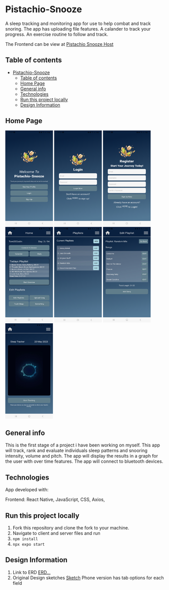# Pistachio-Snooze

A sleep tracking and monitoring app for use to help combat and track snoring.
The app has uploading file features.
A calander to track your progress.
An exercise routine to follow and track.

The Frontend can be view at [Pistachio Snooze Host]()

## Table of contents

- [Pistachio-Snooze](#pistachio-snooze)
  - [Table of contents](#table-of-contents)
  - [Home Page](#home-page)
  - [General info](#general-info)
  - [Technologies](#technologies)
  - [Run this project locally](#run-this-project-locally)
  - [Design Information](#design-information)

## Home Page

<p>
<img src='./assets/images/welcome-screen.jpg' alt='welcome screen' style='width: 150px; height: 300px;' />
<img src='./assets/images/login-screen.jpg' alt='login screen' style='width: 150px; height: 300px;' />
<img src='./assets/images/register-screen.jpg' alt='register screen' style='width: 150px; height: 300px;' />
<img src='./assets/images/home-screen.jpg' alt='home screen' style='width: 150px; height: 300px;' />
<img src='./assets/images/playlists-screen.jpg' alt='playlists screen' style='width: 150px; height: 300px;' />
<img src='./assets/images/playlist-screen.jpg' alt='playlist screen' style='width: 150px; height: 300px;' />
<img src='./assets/images/sleep-tracker-screen.jpg' alt='sleep tracker screen' style='width: 150px; height: 300px;' />
</p>

## General info

This is the first stage of a project i have been working on myself.
This app will track, rank and evaluate individuals sleep patterns and snooring intensity, volume and pitch.
The app will display the results in a graph for the user with over time features.
The app will connect to bluetooth devices.

## Technologies

App developed with:

Frontend: React Native, JavaScript, CSS, Axios,

## Run this project locally

1. Fork this repository and clone the fork to your machine.
2. Navigate to client and server files and run
3. `npm install`
4. `npx expo start`

## Design Information

1. Link to ERD [ERD...](https://github.com/webdesignsbytom/webdesignsbytom-app/blob/main/assets/ERD-webdesignsbytom.png)
2. Original Design sketches [Sketch](https://github.com/webdesignsbytom/webdesignsbytom-app/tree/main/assets/design-sketches)
   Phone version has tab options for each field
